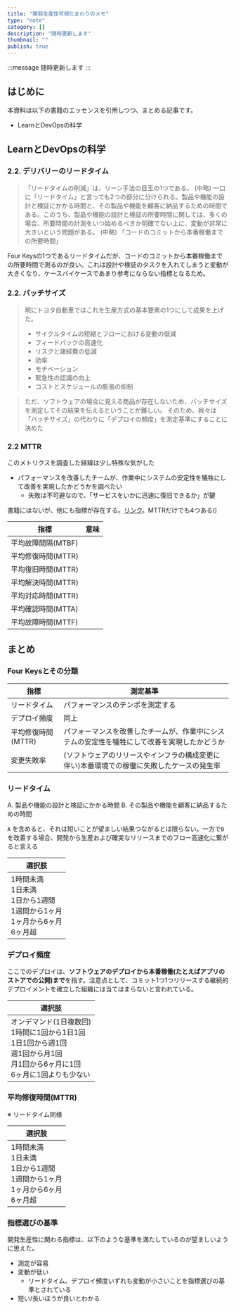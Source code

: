 ```yaml
---
title: "開発生産性可視化まわりのメモ"
type: "note"
category: []
description: "随時更新します"
thumbnail: ""
publish: true
---
```


:::message
随時更新します
:::

## はじめに

本資料は以下の書籍のエッセンスを引用しつつ、まとめる記事です。

* LearnとDevOpsの科学

## LearnとDevOpsの科学

### 2.2. デリバリーのリードタイム

> 「リードタイムの削減」は、リーン手法の目玉の1つである。
(中略)
> 一口に「リードタイム」と言っても2つの部分に分けられる。製品や機能の設計と検証にかかる時間と、その製品や機能を顧客に納品するための時間である。このうち、製品や機能の設計と検証の所要時間に関しては、多くの場合、所要時間の計測をいつ始めるべきか明確でない上に、変動が非常に大きいという問題がある。
(中略)
> 「コードのコミットから本番稼働までの所要時間」

Four Keysの1つであるリードタイムだが、コードのコミットから本番稼働までの所要時間で測るのが良い。これは設計や検証のタスクを入れてしまうと変動が大きくなり、ケースバイケースであまり参考にならない指標となるため。

### 2.2. バッチサイズ

> 現にトヨタ自動車ではこれを生産方式の基本要素の1つにして成果を上げた。
> * サイクルタイムの短縮とフローにおける変動の低減
> * フィードバックの高速化
> * リスクと諸経費の低減
> * 効率
> * モチベーション
> * 緊急性の認識の向上
> * コストとスケジュールの膨張の抑制

> ただ、ソフトウェアの場合に見える商品が存在しないため、バッチサイズを測定してその結果を伝えるということが難しい。
> そのため、我々は「バッチサイズ」の代わりに「デプロイの頻度」を測定基準にすることに決めた

### 2.2 MTTR

このメトリクスを調査した経緯は少し特殊な気がした

* パフォーマンスを改善したチームが、作業中にシステムの安定性を犠牲にして改善を実現したかどうかを調べたい
  * 失敗は不可避なので、「サービスをいかに迅速に復旧できるか」が鍵

書籍にはないが、他にも指標が存在する。[リンク](https://www.atlassian.com/ja/incident-management/kpis/common-metrics)。MTTRだけでも4つある()


|指標|意味|
|---|---|
|平均故障間隔(MTBF)|
|平均修復時間(MTTR)|
|平均復旧時間(MTTR)|
|平均解決時間(MTTR)|
|平均対応時間(MTTR)|
|平均確認時間(MTTA)|
|平均故障時間(MTTF)|


## まとめ

### Four Keysとその分類

|指標|測定基準|
|---|---|
|リードタイム|パフォーマンスのテンポを測定する
|デプロイ頻度|同上
|平均修復時間(MTTR)|パフォーマンスを改善したチームが、作業中にシステムの安定性を犠牲にして改善を実現したかどうか
|変更失敗率|(ソフトウェアのリリースやインフラの構成変更に伴い)本番環境での稼働に失敗したケースの発生率

### リードタイム

A. 製品や機能の設計と検証にかかる時間
B. その製品や機能を顧客に納品するための時間

`A` を含めると、それは短いことが望ましい結果つながるとは限らない。一方で`B`を改善する場合、開発から生産および確実なリリースまでのフロー高速化に繋がると言える

|選択肢|
|---|
|1時間未満<br>1日未満<br>1日から1週間<br>1週間から1ヶ月<br>1ヶ月から6ヶ月<br>6ヶ月超|


### デプロイ頻度

ここでのデプロイは、**ソフトウェアのデプロイから本番稼働(たとえばアプリのストアでの公開)まで**を指す。注意点として、コミット1つ1つリリースする継続的デプロイメントを確立した組織には当てはまらないと言われている。

|選択肢|
|---|
|オンデマンド(1日複数回)<br>1時間に1回から1日1回<br>1日1回から週1回<br>週1回から月1回<br>月1回から6ヶ月に1回<br>6ヶ月に1回よりも少ない

### 平均修復時間(MTTR)

※ リードタイム同様

|選択肢|
|---|
|1時間未満<br>1日未満<br>1日から1週間<br>1週間から1ヶ月<br>1ヶ月から6ヶ月<br>6ヶ月超|


### 指標選びの基準

開発生産性に関わる指標は、以下のような基準を満たしているのが望ましいように思えた。

* 測定が容易
* 変動が低い
  * リードタイム、デプロイ頻度いずれも変動が小さいことを指標選びの基準とされている
* 短い/長いほうが良いとわかる



